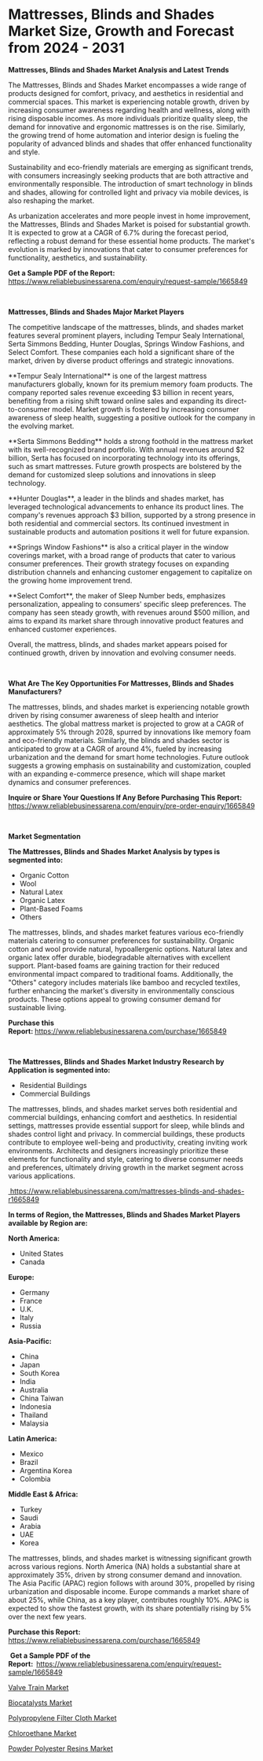 <p><h1>Mattresses, Blinds and Shades Market Size, Growth and Forecast from 2024 - 2031</h1></p><p><strong>Mattresses, Blinds and Shades Market Analysis and Latest Trends</strong></p>
<p><p>The Mattresses, Blinds and Shades Market encompasses a wide range of products designed for comfort, privacy, and aesthetics in residential and commercial spaces. This market is experiencing notable growth, driven by increasing consumer awareness regarding health and wellness, along with rising disposable incomes. As more individuals prioritize quality sleep, the demand for innovative and ergonomic mattresses is on the rise. Similarly, the growing trend of home automation and interior design is fueling the popularity of advanced blinds and shades that offer enhanced functionality and style.</p><p>Sustainability and eco-friendly materials are emerging as significant trends, with consumers increasingly seeking products that are both attractive and environmentally responsible. The introduction of smart technology in blinds and shades, allowing for controlled light and privacy via mobile devices, is also reshaping the market. </p><p>As urbanization accelerates and more people invest in home improvement, the Mattresses, Blinds and Shades Market is poised for substantial growth. It is expected to grow at a CAGR of 6.7% during the forecast period, reflecting a robust demand for these essential home products. The market's evolution is marked by innovations that cater to consumer preferences for functionality, aesthetics, and sustainability.</p></p>
<p><strong>Get a Sample PDF of the Report:&nbsp;</strong> <a href="https://www.reliablebusinessarena.com/enquiry/request-sample/1665849?utm_campaign=1990&utm_medium=2&utm_source=Github&utm_content=ia&utm_term=27122024&utm_id=mattresses-blinds-and-shades">https://www.reliablebusinessarena.com/enquiry/request-sample/1665849</a></p>
<p>&nbsp;</p>
<p><strong>Mattresses, Blinds and Shades Major Market Players</strong></p>
<p><p>The competitive landscape of the mattresses, blinds, and shades market features several prominent players, including Tempur Sealy International, Serta Simmons Bedding, Hunter Douglas, Springs Window Fashions, and Select Comfort. These companies each hold a significant share of the market, driven by diverse product offerings and strategic innovations.</p><p>**Tempur Sealy International** is one of the largest mattress manufacturers globally, known for its premium memory foam products. The company reported sales revenue exceeding $3 billion in recent years, benefiting from a rising shift toward online sales and expanding its direct-to-consumer model. Market growth is fostered by increasing consumer awareness of sleep health, suggesting a positive outlook for the company in the evolving market.</p><p>**Serta Simmons Bedding** holds a strong foothold in the mattress market with its well-recognized brand portfolio. With annual revenues around $2 billion, Serta has focused on incorporating technology into its offerings, such as smart mattresses. Future growth prospects are bolstered by the demand for customized sleep solutions and innovations in sleep technology.</p><p>**Hunter Douglas**, a leader in the blinds and shades market, has leveraged technological advancements to enhance its product lines. The company's revenues approach $3 billion, supported by a strong presence in both residential and commercial sectors. Its continued investment in sustainable products and automation positions it well for future expansion.</p><p>**Springs Window Fashions** is also a critical player in the window coverings market, with a broad range of products that cater to various consumer preferences. Their growth strategy focuses on expanding distribution channels and enhancing customer engagement to capitalize on the growing home improvement trend.</p><p>**Select Comfort**, the maker of Sleep Number beds, emphasizes personalization, appealing to consumers' specific sleep preferences. The company has seen steady growth, with revenues around $500 million, and aims to expand its market share through innovative product features and enhanced customer experiences. </p><p>Overall, the mattress, blinds, and shades market appears poised for continued growth, driven by innovation and evolving consumer needs.</p></p>
<p>&nbsp;</p>
<p><strong>What Are The Key Opportunities For Mattresses, Blinds and Shades Manufacturers?</strong></p>
<p><p>The mattresses, blinds, and shades market is experiencing notable growth driven by rising consumer awareness of sleep health and interior aesthetics. The global mattress market is projected to grow at a CAGR of approximately 5% through 2028, spurred by innovations like memory foam and eco-friendly materials. Similarly, the blinds and shades sector is anticipated to grow at a CAGR of around 4%, fueled by increasing urbanization and the demand for smart home technologies. Future outlook suggests a growing emphasis on sustainability and customization, coupled with an expanding e-commerce presence, which will shape market dynamics and consumer preferences.</p></p>
<p><strong>Inquire or Share Your Questions If Any Before Purchasing This Report:</strong> <a href="https://www.reliablebusinessarena.com/enquiry/pre-order-enquiry/1665849?utm_campaign=1990&utm_medium=2&utm_source=Github&utm_content=ia&utm_term=27122024&utm_id=mattresses-blinds-and-shades">https://www.reliablebusinessarena.com/enquiry/pre-order-enquiry/1665849</a></p>
<p>&nbsp;</p>
<p><strong>Market Segmentation</strong></p>
<p><strong>The Mattresses, Blinds and Shades Market Analysis by types is segmented into:</strong></p>
<p><ul><li>Organic Cotton</li><li>Wool</li><li>Natural Latex</li><li>Organic Latex</li><li>Plant-Based Foams</li><li>Others</li></ul></p>
<p><p>The mattresses, blinds, and shades market features various eco-friendly materials catering to consumer preferences for sustainability. Organic cotton and wool provide natural, hypoallergenic options. Natural latex and organic latex offer durable, biodegradable alternatives with excellent support. Plant-based foams are gaining traction for their reduced environmental impact compared to traditional foams. Additionally, the "Others" category includes materials like bamboo and recycled textiles, further enhancing the market's diversity in environmentally conscious products. These options appeal to growing consumer demand for sustainable living.</p></p>
<p><strong>Purchase this Report:&nbsp;</strong><a href="https://www.reliablebusinessarena.com/purchase/1665849?utm_campaign=1990&utm_medium=2&utm_source=Github&utm_content=ia&utm_term=27122024&utm_id=mattresses-blinds-and-shades">https://www.reliablebusinessarena.com/purchase/1665849</a></p>
<p>&nbsp;</p>
<p><strong>The Mattresses, Blinds and Shades Market Industry Research by Application is segmented into:</strong></p>
<p><ul><li>Residential Buildings</li><li>Commercial Buildings</li></ul></p>
<p><p>The mattresses, blinds, and shades market serves both residential and commercial buildings, enhancing comfort and aesthetics. In residential settings, mattresses provide essential support for sleep, while blinds and shades control light and privacy. In commercial buildings, these products contribute to employee well-being and productivity, creating inviting work environments. Architects and designers increasingly prioritize these elements for functionality and style, catering to diverse consumer needs and preferences, ultimately driving growth in the market segment across various applications.</p></p>
<p><a href="https://www.reliablebusinessarena.com/mattresses-blinds-and-shades-r1665849?utm_campaign=1990&utm_medium=2&utm_source=Github&utm_content=ia&utm_term=27122024&utm_id=mattresses-blinds-and-shades">&nbsp;https://www.reliablebusinessarena.com/mattresses-blinds-and-shades-r1665849</a></p>
<p><strong>In terms of Region, the Mattresses, Blinds and Shades Market Players available by Region are:</strong></p>
<p>
    <p> <strong> North America: </strong>
        <ul>
            <li>United States</li>
            <li>Canada</li>
        </ul>
        </p> 
    <p> <strong> Europe: </strong>
        <ul>
            <li>Germany</li>
            <li>France</li>
            <li>U.K.</li>
            <li>Italy</li>
            <li>Russia</li>
        </ul>
        </p> 
    <p> <strong> Asia-Pacific: </strong>
        <ul>
            <li>China</li>
            <li>Japan</li>
            <li>South Korea</li>
            <li>India</li>
            <li>Australia</li>
            <li>China Taiwan</li>
            <li>Indonesia</li>
            <li>Thailand</li>
            <li>Malaysia</li>
        </ul>
        </p> 
    <p> <strong> Latin America: </strong>
        <ul>
            <li>Mexico</li>
            <li>Brazil</li>
            <li>Argentina Korea</li>
            <li>Colombia</li>
        </ul>
        </p> 
    <p> <strong> Middle East & Africa: </strong>
        <ul>
            <li>Turkey</li>
            <li>Saudi</li>
            <li>Arabia</li>
            <li>UAE</li>
            <li>Korea</li>
        </ul>
    </p>
    </p>
<p><p>The mattresses, blinds, and shades market is witnessing significant growth across various regions. North America (NA) holds a substantial share at approximately 35%, driven by strong consumer demand and innovation. The Asia Pacific (APAC) region follows with around 30%, propelled by rising urbanization and disposable income. Europe commands a market share of about 25%, while China, as a key player, contributes roughly 10%. APAC is expected to show the fastest growth, with its share potentially rising by 5% over the next few years.</p></p>
<p><strong>Purchase this Report: </strong><a href="https://www.reliablebusinessarena.com/purchase/1665849?utm_campaign=1990&utm_medium=2&utm_source=Github&utm_content=ia&utm_term=27122024&utm_id=mattresses-blinds-and-shades">https://www.reliablebusinessarena.com/purchase/1665849</a></p>
<p>&nbsp;<strong>Get a Sample PDF of the Report:&nbsp;&nbsp;</strong><a href="https://www.reliablebusinessarena.com/enquiry/request-sample/1665849?utm_campaign=1990&utm_medium=2&utm_source=Github&utm_content=ia&utm_term=27122024&utm_id=mattresses-blinds-and-shades">https://www.reliablebusinessarena.com/enquiry/request-sample/1665849</a></p>
<p><strong></strong></p>
<p><p><a href="https://www.linkedin.com/pulse/key-trends-driving-valve-train-market-growth-135-cagr-from-56lic?utm_campaign=1990&utm_medium=2&utm_source=Github&utm_content=ia&utm_term=27122024&utm_id=mattresses-blinds-and-shades">Valve Train Market</a></p><p><a href="https://www.linkedin.com/pulse/biocatalysts-market-outlook-forecast-from-2024-2031-iris-sight-fp3dc?utm_campaign=1990&utm_medium=2&utm_source=Github&utm_content=ia&utm_term=27122024&utm_id=mattresses-blinds-and-shades">Biocatalysts Market</a></p><p><a href="https://www.linkedin.com/pulse/global-polypropylene-filter-cloth-market-size-trends-analysis-8y48c?utm_campaign=1990&utm_medium=2&utm_source=Github&utm_content=ia&utm_term=27122024&utm_id=mattresses-blinds-and-shades">Polypropylene Filter Cloth Market</a></p><p><a href="https://www.linkedin.com/pulse/a-mkt-nova-vc8zf?utm_campaign=1990&utm_medium=2&utm_source=Github&utm_content=ia&utm_term=27122024&utm_id=mattresses-blinds-and-shades">Chloroethane Market</a></p><p><a href="https://github.com/MarciaRunte/Market-Research-Report-List-1/blob/main/powder-polyester-resins-market.md?utm_campaign=1990&utm_medium=2&utm_source=Github&utm_content=ia&utm_term=27122024&utm_id=mattresses-blinds-and-shades">Powder Polyester Resins Market</a></p></p>